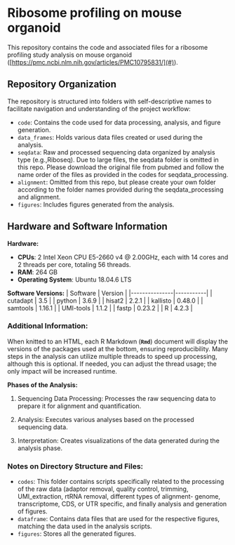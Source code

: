# Ribosome profiling on mouse organoid

This repository contains the code and associated files for a ribosome profiling study analysis on mouse organoid ([https://pmc.ncbi.nlm.nih.gov/articles/PMC10795831/](#)).

## Repository Organization

The repository is structured into folders with self-descriptive names to facilitate navigation and understanding of the project workflow:

- `code`: Contains the code used for data processing, analysis, and figure generation.
- `data_frames`: Holds various data files created or used during the analysis.
- `seqdata`: Raw and processed sequencing data organized by analysis type (e.g.,Riboseq). Due to large files, the seqdata folder is omitted in this repo. Please download the original file from pubmed and follow the name order of the files as provided in the codes for seqdata_processing.
- `alignment`: Omitted from this repo, but please create your own folder according to the folder names provided during the seqdata_processing and alignment. 
- `figures`: Includes figures generated from the analysis.

## Hardware and Software Information

**Hardware:**
- **CPUs**: 2 Intel Xeon CPU E5-2660 v4 @ 2.00GHz, each with 14 cores and 2 threads per core, totaling 56 threads.
- **RAM**: 264 GB
- **Operating System**: Ubuntu 18.04.6 LTS

**Software Versions:**
| Software      | Version   |
|---------------|-----------|
| cutadapt      | 3.5       |
| python        | 3.6.9     |
| hisat2        | 2.2.1     |
| kallisto      | 0.48.0    |
| samtools      | 1.16.1    |
| UMI-tools     | 1.1.2     |
| fastp         | 0.23.2    |
| R             | 4.2.3     |

### Additional Information:

When knitted to an HTML, each R Markdown (**`Rmd`**) document will display the versions of the packages used at the bottom, ensuring reproducibility. Many steps in the analysis can utilize multiple threads to speed up processing, although this is optional. If needed, you can adjust the thread usage; the only impact will be increased runtime.

**Phases of the Analysis:**
1. Sequencing Data Processing: Processes the raw sequencing data to prepare it for alignment and quantification.

2. Analysis: Executes various analyses based on the processed sequencing data.

3. Interpretation: Creates visualizations of the data generated during the analysis phase.

### Notes on Directory Structure and Files:
- `codes`: This folder contains scripts specifically related to the processing of the raw data (adaptor removal, quality control, trimming, UMI_extraction, rtRNA removal, different types of alignment- genome, transcriptome, CDS, or UTR specific, and finally analysis and generation of figures.
- `dataframe`: Contains data files that are used for the respective figures, matching the data used in the analysis scripts.
- `figures`: Stores all the generated figures.

  
